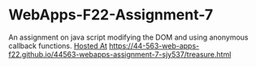 # WebApps-F22-Assignment-7
An assignment on java script modifying the DOM and using anonymous callback functions.
[Hosted At](https://44-563-web-apps-f22.github.io/44563-webapps-assignment-7-sjy537/treasure.html)
https://44-563-web-apps-f22.github.io/44563-webapps-assignment-7-sjy537/treasure.html
